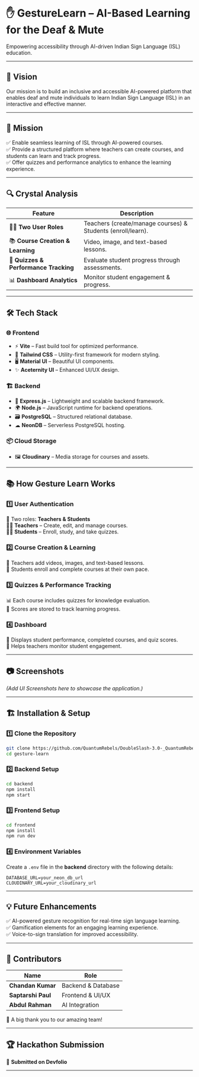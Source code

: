 

# ✋ GestureLearn – AI-Based Learning for the Deaf & Mute  

Empowering accessibility through AI-driven Indian Sign Language (ISL) education.  

---

## 🚀 Vision  

Our mission is to build an inclusive and accessible AI-powered platform that enables deaf and mute individuals to learn Indian Sign Language (ISL) in an interactive and effective manner.  

---

## 🎯 Mission  

✅ Enable seamless learning of ISL through AI-powered courses.  
✅ Provide a structured platform where teachers can create courses, and students can learn and track progress.  
✅ Offer quizzes and performance analytics to enhance the learning experience.  

---

## 🔍 Crystal Analysis  

| Feature | Description |
|---------|------------|
| 👩‍🏫 **Two User Roles** | Teachers (create/manage courses) & Students (enroll/learn). |
| 📚 **Course Creation & Learning** | Video, image, and text-based lessons. |
| 🎯 **Quizzes & Performance Tracking** | Evaluate student progress through assessments. |
| 📊 **Dashboard Analytics** | Monitor student engagement & progress. |

---

## 🛠 Tech Stack  

### 🌐 Frontend  
- ⚡ **Vite** – Fast build tool for optimized performance.  
- 🎨 **Tailwind CSS** – Utility-first framework for modern styling.  
- 🖥 **Material UI** – Beautiful UI components.  
- ✨ **Aceternity UI** – Enhanced UI/UX design.  

### 🏗 Backend  
- 🚀 **Express.js** – Lightweight and scalable backend framework.  
- 🌍 **Node.js** – JavaScript runtime for backend operations.  
- 🗃 **PostgreSQL** – Structured relational database.  
- ☁ **NeonDB** – Serverless PostgreSQL hosting.  

### 📦 Cloud Storage  
- 🖼 **Cloudinary** – Media storage for courses and assets.  

---

## 📚 How Gesture Learn Works  

### 1️⃣ User Authentication  
👥 Two roles: **Teachers & Students**  
👩‍🏫 **Teachers** – Create, edit, and manage courses.  
👨‍🎓 **Students** – Enroll, study, and take quizzes.  

### 2️⃣ Course Creation & Learning  
📖 Teachers add videos, images, and text-based lessons.  
📌 Students enroll and complete courses at their own pace.  

### 3️⃣ Quizzes & Performance Tracking  
📊 Each course includes quizzes for knowledge evaluation.  
📝 Scores are stored to track learning progress.  

### 4️⃣ Dashboard  
📌 Displays student performance, completed courses, and quiz scores.  
📢 Helps teachers monitor student engagement.  

---

## 📷 Screenshots  
_(Add UI Screenshots here to showcase the application.)_  

---

## 🏗 Installation & Setup  

### 1️⃣ Clone the Repository  
```bash
git clone https://github.com/QuantumRebels/DoubleSlash-3.0-_QuantumRebels
cd gesture-learn
```

### 2️⃣ Backend Setup  
```bash
cd backend
npm install
npm start
```

### 3️⃣ Frontend Setup  
```bash
cd frontend
npm install
npm run dev
```

### 4️⃣ Environment Variables  
Create a `.env` file in the **backend** directory with the following details:  
```env
DATABASE_URL=your_neon_db_url
CLOUDINARY_URL=your_cloudinary_url
```

---

## 💡 Future Enhancements  
✅ AI-powered gesture recognition for real-time sign language learning.  
✅ Gamification elements for an engaging learning experience.  
✅ Voice-to-sign translation for improved accessibility.  

---

## 🤝 Contributors  

| Name | Role |
|------|------|
| **Chandan Kumar** | Backend & Database |
| **Saptarshi Paul** | Frontend & UI/UX |
| **Abdul Rahman** | AI Integration |

🙌 A big thank you to our amazing team!  

---

## 🏆 Hackathon Submission  

🚀 **Submitted on Devfolio**  

---
